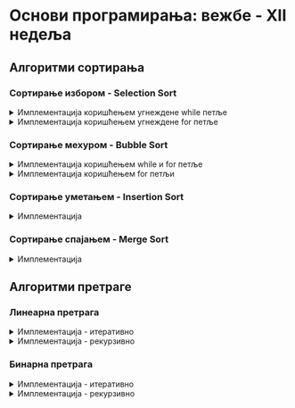 # Основи програмирања: вежбе - XII недеља

## Алгоритми сортирања

### Сортирање избором - Selection Sort

<details markdown='block'>
<summary>Имплементација коришћењем угнеждене while петље </summary>

```python
def sortiranjeIzborom(N):
    for i in range(len(N) - 1):
        minIndeks = i
        minVrednost = N[i]
        j = i + 1
        while j < len(N):
           if minVrednost > N[j]:
              minIndeks = j
              minVrednost = N[j]
           j = j + 1
        privremeno = N[i]
        N[i] = N[minIndeks]
        N[minIndeks] = privremeno
```
</details>

<details markdown='block'>
<summary>Имплементација коришћењем угнеждене for петље </summary>

```python
def sortiranje_izborom(niz):
    for i in range(len(niz)):
        for j in range(i+1, len(niz)):
            if niz[i] > niz[j]:
                niz[i], niz[j] = niz[j], niz[i]
                
#niz = [5, 2, 0, 4, 7, 9, 8, -3, 12]
#sortiranje_izborom(niz)
#print(niz)
```
</details>


### Сортирање мехуром - Bubble Sort

<details markdown='block'>
<summary>Имплементација коришћењем while и for петље </summary>

```python
def sortiranjeMehurom(N):
    zamena = False
    while not zamena:
        zamena = True
        for j in range(1, len(N)):
            if N[j-1] > N[j]:
               zamena = False
               privremeno = N[j]
               N[j] = N[j-1]
               N[j-1] = privremeno
```
</details>

<details markdown='block'>
<summary>Имплементација коришћењем for петљи </summary>

```python
def sortiranje_mehurom(niz):
    zamena = False
    for n in range(len(niz)-1, 0, -1):
        for i in range(n):
            if niz[i] > niz[i+1]:
                zamena = True
                niz[i], niz[i+1] = niz[i+1], niz[i]
        
        if not zamena:
            return
 
#niz = [39, 12, 18, 85, 72, 10, 2, 18]
 
#sortiranje_mehurom(niz)
#print(niz)
```
</details>


### Сортирање уметањем - Insertion Sort

<details markdown='block'>
<summary>Имплементација </summary>

```python
def sortiranjeUmetanjem(N):
    for i in range(1, len(N)):
        trenutno = N[i]
        j = i - 1
        while j >= 0 and trenutno < N[j]:
           N[j+1] = N[j]
           j = j - 1
        N[j+1] = trenutno
```
</details>


### Сортирање спајањем - Merge Sort

<details markdown='block'>
<summary>Имплементација </summary>

```python
import operator

def spajanje(leva, desna, poredi):
    rezultat, i, j = [], 0, 0
    while i < len(leva) and j < len(desna):
        if poredi(leva[i], desna[j]):
            rezultat.append(leva[i])
            i = i + 1
        else:
            rezultat.append(desna[j])
            j = j + 1
    
    while (i < len(leva)):
        rezultat.append(leva[i])
        i = i + 1
    
    while (j < len(desna)):
        rezultat.append(desna[j])
        j = j + 1
    
    return rezultat

def sortiranje_spajanjem(N, poredi = operator.lt):
    if len(N) < 2:
        return N[:]
    
    sredina = int(len(N)/2)
    leva = sortiranje_spajanjem(N[:sredina], poredi)
    desna = sortiranje_spajanjem(N[sredina:],poredi)
    
    return spajanje(leva, desna, poredi)

#niz = [5, 2, 0, 4, 7, 9, 8, -3, 12]
#print(niz)
#print(sortiranje_spajanjem(niz))
```
</details>


## Алгоритми претраге

### Линеарна претрага
<details markdown='block'>
<summary>Имплементација - итеративно </summary>

```python
def linearna_pretraga_iterativno(niz, x):
    for i in range(len(niz)):
        if niz[i] == x:
            return i
    
    return -1

#niz = [39, 12, 18, 85, 72, 10, 2, 18]
#print(linearna_pretraga_iterativno(niz, 85))
```
</details>

<details markdown='block'>
<summary>Имплементација - рекурзивно </summary>

```python
def linearna_pretraga_rekurzivno(niz, trenutniIndeks, vrednost):
    if trenutniIndeks == -1:
        return -1
    if niz[trenutniIndeks] == vrednost:
        return trenutniIndeks
    return linearna_pretraga_rekurzivno(niz, trenutniIndeks-1, vrednost)

#niz = [39, 12, 18, 85, 72, 10, 2, 18]
#print(linearna_pretraga_rekurzivno(niz, len(niz)-1, 2))
```
</details>


### Бинарна претрага
<details markdown='block'>
<summary>Имплементација - итеративно </summary>

```python
def binarna_pretraga_iterativno(sortiraniNiz, x):
    low = 0
    high = len(niz) - 1
 
    while low <= high:
 
        mid = (high + low) // 2
 
        if niz[mid] == x:
            return mid

        elif niz[mid] < x:
            low = mid + 1
 
        elif niz[mid] > x:
            high = mid - 1
 
    return -1


#niz = [39, 12, 18, 85, 72, 10, 2, 18]
#sortiraniNiz = sorted(niz)
#print(sortiraniNiz)
#print(binarna_pretraga_iterativno(sortiraniNiz, 85))
```
</details>

<details markdown='block'>
<summary>Имплементација - рекурзивно </summary>

```python
def binarna_pretraga_rekurzivno(sortiraniNiz, low, high, x):
 
    if low > high:
        return -1
    
    mid = (high + low) // 2

    if sortiraniNiz[mid] == x:
        return mid

    elif sortiraniNiz[mid] < x:
        return binarna_pretraga_rekurzivno(sortiraniNiz, mid + 1, high, x)

    else:
        return binarna_pretraga_rekurzivno(sortiraniNiz, low, mid - 1, x)

#niz = [39, 12, 18, 85, 72, 10, 2, 18]
#sortiraniNiz = sorted(niz)
#print(sortiraniNiz)
#print(binarna_pretraga_rekurzivno(sortiraniNiz, 0, len(sortiraniNiz)-1, 12))
```
</details>



